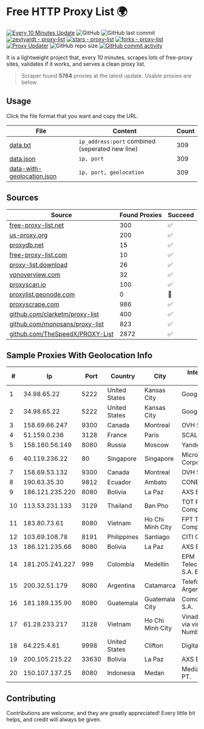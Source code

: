 
# Free HTTP Proxy List 🌍

[![Every 10 Minutes Update](https://github.com/mertguvencli/http-proxy-list/actions/workflows/main.yml/badge.svg?branch=main)](https://github.com/mertguvencli/http-proxy-list/actions/workflows/main.yml)
![GitHub](https://img.shields.io/github/license/mertguvencli/http-proxy-list)
![GitHub last commit](https://img.shields.io/github/last-commit/mertguvencli/http-proxy-list)
[![zevtyardt - proxy-list](https://img.shields.io/static/v1?label=zevtyardt&message=proxy-list&color=blue&logo=github)](https://github.com/zevtyardt/proxy-list "Go to GitHub repo")
[![stars - proxy-list](https://img.shields.io/github/stars/zevtyardt/proxy-list?style=social)](https://github.com/zevtyardt/proxy-list)
[![forks - proxy-list](https://img.shields.io/github/forks/zevtyardt/proxy-list?style=social)](https://github.com/zevtyardt/proxy-list)
[![Proxy Updater](https://github.com/zevtyardt/proxy-list/workflows/Proxy%20Updater/badge.svg)](https://github.com/zevtyardt/proxy-list/actions?query=workflow:"Proxy+Updater")
![GitHub repo size](https://img.shields.io/github/repo-size/zevtyardt/proxy-list)
[![GitHub commit activity](https://img.shields.io/github/commit-activity/m/zevtyardt/proxy-list?logo=commits)](https://github.com/zevtyardt/proxy-list/commits/main)

It is a lightweight project that, every 10 minutes, scrapes lots of free-proxy sites, validates if it works, and serves a clean proxy list.

> Scraper found **5764** proxies at the latest update. Usable proxies are below.

## Usage

Click the file format that you want and copy the URL.

|File|Content|Count|
|----|-------|-----|
|[data.txt](https://raw.githubusercontent.com/mertguvencli/http-proxy-list/main/proxy-list/data.txt)|`ip_address:port` combined (seperated new line)|309|
|[data.json](https://raw.githubusercontent.com/mertguvencli/http-proxy-list/main/proxy-list/data.json)|`ip, port`|309|
|[data-with-geolocation.json](https://raw.githubusercontent.com/mertguvencli/http-proxy-list/main/proxy-list/data-with-geolocation.json)|`ip, port, geolocation`|309|

## Sources

|Source|Found Proxies|Succeed|
|------|-------------|-------|
|[free-proxy-list.net](https://free-proxy-list.net)|300|✅|
|[us-proxy.org](https://www.us-proxy.org)|200|✅|
|[proxydb.net](http://proxydb.net)|15|✅|
|[free-proxy-list.com](https://free-proxy-list.com/?page=&port=&type%5B%5D=http&type%5B%5D=https&up_time=0&search=Search)|10|✅|
|[proxy-list.download](https://www.proxy-list.download/HTTP)|26|✅|
|[vpnoverview.com](https://vpnoverview.com/privacy/anonymous-browsing/free-proxy-servers)|32|✅|
|[proxyscan.io](https://www.proxyscan.io)|100|✅|
|[proxylist.geonode.com](https://proxylist.geonode.com/api/proxy-list?limit=300&page=1&sort_by=lastChecked&sort_type=desc&protocols=http,https)|0|🚫|
|[proxyscrape.com](https://api.proxyscrape.com/v2/?request=displayproxies&protocol=http&timeout=10000&country=all&ssl=all&anonymity=all)|986|✅|
|[github.com/clarketm/proxy-list](https://raw.githubusercontent.com/clarketm/proxy-list/master/proxy-list-raw.txt)|400|✅|
|[github.com/monosans/proxy-list](https://raw.githubusercontent.com/monosans/proxy-list/main/proxies/http.txt)|823|✅|
|[github.com/TheSpeedX/PROXY-List](https://raw.githubusercontent.com/TheSpeedX/PROXY-List/master/http.txt)|2872|✅|


## Sample Proxies With Geolocation Info

|#|Ip|Port|Country|City|Internet Service Provider|
|-|--|----|-------|----|-------------------------|
|1|34.98.65.22|5222|United States|Kansas City|Google LLC|
|2|34.98.65.22|5222|United States|Kansas City|Google LLC|
|3|158.69.66.247|9300|Canada|Montreal|OVH SAS|
|4|51.159.0.236|3128|France|Paris|SCALEWAY|
|5|158.160.56.149|8080|Russia|Moscow|Yandex.Cloud LLC|
|6|40.119.236.22|80|Singapore|Singapore|Microsoft Corporation|
|7|158.69.53.132|9300|Canada|Montreal|OVH SAS|
|8|190.63.35.30|9812|Ecuador|Ambato|CONECEL|
|9|186.121.235.220|8080|Bolivia|La Paz|AXS Bolivia S. A.|
|10|113.53.231.133|3129|Thailand|Ban Pho|TOT Public Company Limited|
|11|183.80.73.61|8080|Vietnam|Ho Chi Minh City|FPT Telecom Company|
|12|103.69.108.78|8191|Philippines|Santiago|CITI Cableworld Inc.|
|13|186.121.235.66|8080|Bolivia|La Paz|AXS Bolivia S. A.|
|14|181.205.241.227|999|Colombia|Medellín|EPM Telecomunicaciones S.A. E.S.P.|
|15|200.32.51.179|8080|Argentina|Catamarca|Telefonica de Argentina|
|16|181.189.135.90|8080|Guatemala|Guatemala City|Comcel Guatemala S.A.|
|17|61.28.233.217|3128|Vietnam|Ho Chi Minh City|Vinadata broadcast via vinagame AS Number|
|18|64.225.4.81|9998|United States|Clifton|DigitalOcean, LLC|
|19|200.105.215.22|33630|Bolivia|La Paz|AXS Bolivia S. A.|
|20|150.107.137.25|8080|Indonesia|Medan|Media Antar Nusa PT.|



## Contributing

Contributions are welcome, and they are greatly appreciated! Every
little bit helps, and credit will always be given.

